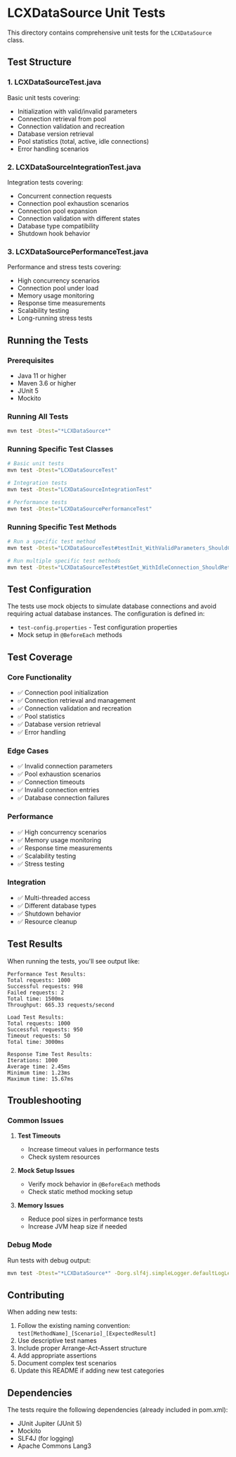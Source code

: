 # LCXDataSource Unit Tests

This directory contains comprehensive unit tests for the `LCXDataSource` class.

## Test Structure

### 1. LCXDataSourceTest.java
Basic unit tests covering:
- Initialization with valid/invalid parameters
- Connection retrieval from pool
- Connection validation and recreation
- Database version retrieval
- Pool statistics (total, active, idle connections)
- Error handling scenarios

### 2. LCXDataSourceIntegrationTest.java
Integration tests covering:
- Concurrent connection requests
- Connection pool exhaustion scenarios
- Connection pool expansion
- Connection validation with different states
- Database type compatibility
- Shutdown hook behavior

### 3. LCXDataSourcePerformanceTest.java
Performance and stress tests covering:
- High concurrency scenarios
- Connection pool under load
- Memory usage monitoring
- Response time measurements
- Scalability testing
- Long-running stress tests

## Running the Tests

### Prerequisites
- Java 11 or higher
- Maven 3.6 or higher
- JUnit 5
- Mockito

### Running All Tests
```bash
mvn test -Dtest="*LCXDataSource*"
```

### Running Specific Test Classes
```bash
# Basic unit tests
mvn test -Dtest="LCXDataSourceTest"

# Integration tests
mvn test -Dtest="LCXDataSourceIntegrationTest"

# Performance tests
mvn test -Dtest="LCXDataSourcePerformanceTest"
```

### Running Specific Test Methods
```bash
# Run a specific test method
mvn test -Dtest="LCXDataSourceTest#testInit_WithValidParameters_ShouldCreateDataSource"

# Run multiple specific test methods
mvn test -Dtest="LCXDataSourceTest#testGet_WithIdleConnection_ShouldReturnConnection,testGet_WithInvalidConnection_ShouldRecreateConnection"
```

## Test Configuration

The tests use mock objects to simulate database connections and avoid requiring actual database instances. The configuration is defined in:

- `test-config.properties` - Test configuration properties
- Mock setup in `@BeforeEach` methods

## Test Coverage

### Core Functionality
- ✅ Connection pool initialization
- ✅ Connection retrieval and management
- ✅ Connection validation and recreation
- ✅ Pool statistics
- ✅ Database version retrieval
- ✅ Error handling

### Edge Cases
- ✅ Invalid connection parameters
- ✅ Pool exhaustion scenarios
- ✅ Connection timeouts
- ✅ Invalid connection entries
- ✅ Database connection failures

### Performance
- ✅ High concurrency scenarios
- ✅ Memory usage monitoring
- ✅ Response time measurements
- ✅ Scalability testing
- ✅ Stress testing

### Integration
- ✅ Multi-threaded access
- ✅ Different database types
- ✅ Shutdown behavior
- ✅ Resource cleanup

## Test Results

When running the tests, you'll see output like:

```
Performance Test Results:
Total requests: 1000
Successful requests: 998
Failed requests: 2
Total time: 1500ms
Throughput: 665.33 requests/second

Load Test Results:
Total requests: 1000
Successful requests: 950
Timeout requests: 50
Total time: 3000ms

Response Time Test Results:
Iterations: 1000
Average time: 2.45ms
Minimum time: 1.23ms
Maximum time: 15.67ms
```

## Troubleshooting

### Common Issues

1. **Test Timeouts**
   - Increase timeout values in performance tests
   - Check system resources

2. **Mock Setup Issues**
   - Verify mock behavior in `@BeforeEach` methods
   - Check static method mocking setup

3. **Memory Issues**
   - Reduce pool sizes in performance tests
   - Increase JVM heap size if needed

### Debug Mode
Run tests with debug output:
```bash
mvn test -Dtest="*LCXDataSource*" -Dorg.slf4j.simpleLogger.defaultLogLevel=debug
```

## Contributing

When adding new tests:

1. Follow the existing naming convention: `test[MethodName]_[Scenario]_[ExpectedResult]`
2. Use descriptive test names
3. Include proper Arrange-Act-Assert structure
4. Add appropriate assertions
5. Document complex test scenarios
6. Update this README if adding new test categories

## Dependencies

The tests require the following dependencies (already included in pom.xml):
- JUnit Jupiter (JUnit 5)
- Mockito
- SLF4J (for logging)
- Apache Commons Lang3 
